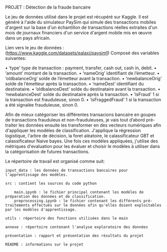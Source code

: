 PROJET : Détection de la fraude bancaire


Le jeu de données utilisé dans le projet est récupéré sur Kaggle. Il est généré à l'aide du simulateur PaySim qui simule
des transactions mobiles d'argent sur la base d'un échantillon de transactions réelles extraites d'un mois de
journaux financiers d'un service d'argent mobile mis en œuvre dans un pays africain.

Lien vers le jeu de données : (https://www.kaggle.com/datasets/ealaxi/paysim1)
Composé des variables suivantes:

• ‘type’ type de transaction : payment, transfer, cash out, cash in, debit.
• ‘amount’ montant de la transaction.
• ‘nameOrig’ identifiant de l’émetteur.
• ‘oldbalanceOrg’ solde de l’émetteur avant la transaction.
• ‘newbalanceOrig’ solde de l’émetteur après la transaction.
• ‘nameDest’ identifiant du destinataire.
• ‘oldbalanceDest’ solde du destinataire avant la transaction.
• ‘newbalanceDest’ solde du destinataire après la transaction.
• ‘isFraud’ 1 si la transaction est frauduleuse, sinon 0.
• ‘isFraggedFraud’ 1 si la transaction a été signalée frauduleuse, sinon 0.

Afin de mieux catégoriser les différentes transacions bancaire en goupes de transactions frauduleus et non-frauduleuses, je vais tout d’abord pré-traiter les données ensuite les transformer en des vecteurs numériques afin d'appliquer les modèles de classification.
J'applique la régression logistique, l'arbre de décision, la foret aléatoire, le calassificateur GBT et calassificateur Naive bayes. 
Une fois ces modèles appliquées, j'utilise des métriques d'evaluation pour les évaluer et choisir le modèles à utiliser dans la catégorisation de futures transactions.



Le répertoire de travail est organisé comme suit: 

	input_data : les données de transactions bancaires pour l’apprentissage des modèles.

	src : contient les sources du code python 

		main.ipynb : le fichier principal contenant les modèles de préparation des données et de classification.
		preprocessing.ipynb : le fichier contenant les différents pré-traitements effectués sur le données afin qu'elles doient exploitables par les modèles d'apprentissage.

	utils : répertoire des fonctions utilisées dans le main
		
	annexe : répertoire contenant l'analyse exploratoire des données

	présentation : rapport et présentation des résultats du projet

	README : informations sur le projet



